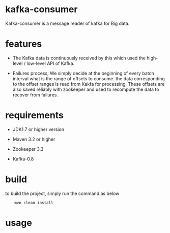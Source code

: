 # kafka-consumer

Kafka-consumer is a message reader of kafka for Big data.

# features

* The Kafka data is continuously received by this which used the high-level / low-level API of Kafka.


* Failures process, We simply decide at the beginning of every batch interval what is the range of offsets to consume.
                    the data corresponding to the offset ranges is read from Kakfa for processing, These offsets are
                    also saved reliably with zookeeper and used to recompute the data to recover from failures.

# requirements

- JDK1.7 or higher version

- Maven 3.2 or higher

- Zookeeper 3.3

- Kafka-0.8

# build

to build the project, simply run the command as below

```
    mvn clean install
```

# usage